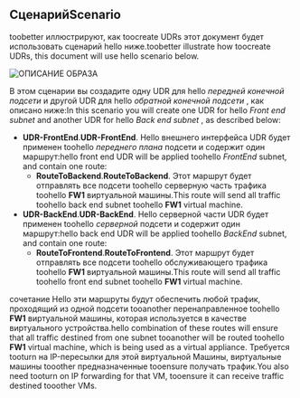 ## <a name="scenario"></a><span data-ttu-id="a348f-101">Сценарий</span><span class="sxs-lookup"><span data-stu-id="a348f-101">Scenario</span></span>
<span data-ttu-id="a348f-102">toobetter иллюстрируют, как toocreate UDRs этот документ будет использовать сценарий hello ниже.</span><span class="sxs-lookup"><span data-stu-id="a348f-102">toobetter illustrate how toocreate UDRs, this document will use hello scenario below.</span></span>

![ОПИСАНИЕ ОБРАЗА](./media/virtual-network-create-udr-scenario-include/figure1.png)

<span data-ttu-id="a348f-104">В этом сценарии вы создадите одну UDR для hello *передней конечной подсети* и другой UDR для hello *обратной конечной подсети* , как описано ниже:</span><span class="sxs-lookup"><span data-stu-id="a348f-104">In this scenario you will create one UDR for hello *Front end subnet* and another UDR for hello *Back end subnet* , as described below:</span></span> 

* <span data-ttu-id="a348f-105">**UDR-FrontEnd**.</span><span class="sxs-lookup"><span data-stu-id="a348f-105">**UDR-FrontEnd**.</span></span> <span data-ttu-id="a348f-106">Hello внешнего интерфейса UDR будет применен toohello *переднего плана* подсети и содержит один маршрут:</span><span class="sxs-lookup"><span data-stu-id="a348f-106">hello front end UDR will be applied toohello *FrontEnd* subnet, and contain one route:</span></span>    
  * <span data-ttu-id="a348f-107">**RouteToBackend**.</span><span class="sxs-lookup"><span data-stu-id="a348f-107">**RouteToBackend**.</span></span> <span data-ttu-id="a348f-108">Этот маршрут будет отправлять все подсети toohello серверную часть трафика toohello **FW1** виртуальной машины.</span><span class="sxs-lookup"><span data-stu-id="a348f-108">This route will send all traffic toohello back end subnet toohello **FW1** virtual machine.</span></span>
* <span data-ttu-id="a348f-109">**UDR-BackEnd**.</span><span class="sxs-lookup"><span data-stu-id="a348f-109">**UDR-BackEnd**.</span></span> <span data-ttu-id="a348f-110">Hello серверной части UDR будет применен toohello *серверной* подсети и содержит один маршрут:</span><span class="sxs-lookup"><span data-stu-id="a348f-110">hello back end UDR will be applied toohello *BackEnd* subnet, and contain one route:</span></span>    
  * <span data-ttu-id="a348f-111">**RouteToFrontend**.</span><span class="sxs-lookup"><span data-stu-id="a348f-111">**RouteToFrontend**.</span></span> <span data-ttu-id="a348f-112">Этот маршрут будет отправлять все подсети toohello обслуживающего трафика toohello **FW1** виртуальной машины.</span><span class="sxs-lookup"><span data-stu-id="a348f-112">This route will send all traffic toohello front end subnet toohello **FW1** virtual machine.</span></span>

<span data-ttu-id="a348f-113">сочетание Hello эти маршруты будут обеспечить любой трафик, проходящий из одной подсети tooanother перенаправленное toohello **FW1** виртуальной машины, которая используется в качестве виртуального устройства.</span><span class="sxs-lookup"><span data-stu-id="a348f-113">hello combination of these routes will ensure that all traffic destined from one subnet tooanother will be routed toohello **FW1** virtual machine, which is being used as a virtual appliance.</span></span> <span data-ttu-id="a348f-114">Требуется tooturn на IP-пересылки для этой виртуальной Машины, виртуальные машины tooother предназначенные tooensure получать трафик.</span><span class="sxs-lookup"><span data-stu-id="a348f-114">You also need tooturn on IP forwarding for that VM, tooensure it can receive traffic destined tooother VMs.</span></span>

